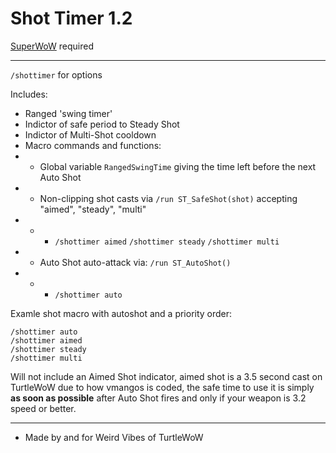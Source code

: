 Shot Timer 1.2
===
[SuperWoW](https://github.com/balakethelock/SuperWoW/) required  
___

`/shottimer` for options

Includes:
* Ranged 'swing timer'
* Indictor of safe period to Steady Shot
* Indictor of Multi-Shot cooldown
* Macro commands and functions:
* * Global variable `RangedSwingTime` giving the time left before the next Auto Shot
* * Non-clipping shot casts via `/run ST_SafeShot(shot)` accepting "aimed", "steady", "multi"
* * * `/shottimer aimed` `/shottimer steady` `/shottimer multi`
* * Auto Shot auto-attack via: `/run ST_AutoShot()`
* * * `/shottimer auto`

Examle shot macro with autoshot and a priority order:
```
/shottimer auto
/shottimer aimed
/shottimer steady
/shottimer multi
```

Will not include an Aimed Shot indicator, aimed shot is a 3.5 second cast on TurtleWoW due to how vmangos is coded, the safe time to use it is simply **as soon as possible** after Auto Shot fires and only if your weapon is 3.2 speed or better.  

___
* Made by and for Weird Vibes of TurtleWoW